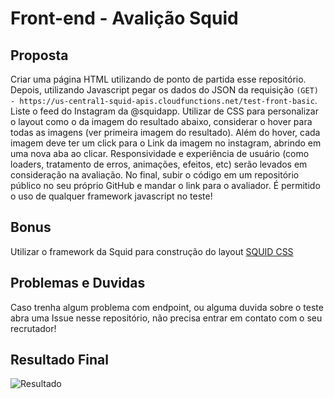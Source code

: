 # Front-end - Avalição Squid

## Proposta
Criar uma página HTML utilizando de ponto de partida esse repositório.
Depois, utilizando Javascript pegar os dados do JSON da requisição `(GET) - https://us-central1-squid-apis.cloudfunctions.net/test-front-basic`.
Liste o feed do Instagram da @squidapp. Utilizar de CSS para personalizar o layout como o da imagem do resultado abaixo, considerar o hover para todas as imagens (ver primeira imagem do resultado).
Além do hover, cada imagem deve ter um click para o Link da imagem no instagram, abrindo em uma nova aba ao clicar.
Responsividade e experiência de usuário (como loaders, tratamento de erros, animações, efeitos, etc) serão levados em consideração na avaliação.
No final, subir o código em um repositório público no seu próprio GitHub e mandar o link para o avaliador.
É permitido o uso de qualquer framework javascript no teste!

## Bonus
Utilizar o framework da Squid para construção do layout
[SQUID CSS](https://css.squidit.com.br/)

## Problemas e Duvidas
Caso trenha algum problema com endpoint, ou alguma duvida sobre o teste abra uma Issue nesse repositório, não precisa entrar em contato com o seu recrutador!

## Resultado Final
![Resultado](assets/result.jpeg "Resultado")
